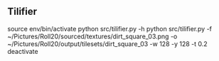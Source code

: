 Tilifier
--------

source env/bin/activate
python src/tilifier.py -h
python src/tilifier.py -f ~/Pictures/Roll20/sourced/textures/dirt_square_03.png -o ~/Pictures/Roll20/output/tilesets/dirt_square_03 -w 128 -y 128 -t 0.2
deactivate
